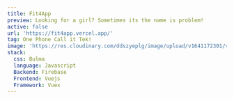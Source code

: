 ```yaml
---
title: Fit4App
preview: Looking for a girl? Sometimes its the name is problem!
active: false
url: 'https://fit4app.vercel.app/'
tag: One Phone Call it Tek!
image: 'https://res.cloudinary.com/ddszyeplg/image/upload/v1641172301/vantol/fit4app_fdgdpa.png'
stack: 
  css: Bulma
  language: Javascript
  Backend: Firebase
  Frontend: Vuejs
  Framework: Vuex
---
```


